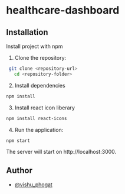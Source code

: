 # healthcare-dashboard

## Installation

Install project with npm

1. Clone the repository:
```bash
 git clone <repository-url>
   cd <repository-folder>
```
2. Install dependencies
```bash
npm install
```

3. Install react icon liberary
```bash
npm install react-icons
```

4. Run the application:
   
```bash
npm start
```

The server will start on http://localhost:3000.

## Author

- [@vishu_phogat](https://github.com/Vishu-phogat)
